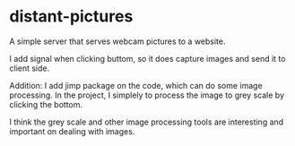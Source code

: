 # distant-pictures
A simple server that serves webcam pictures to a website. 

I add signal when clicking buttom, so it does capture images and send it to client side.

Addition: I add jimp package on the code, which can do some image processing.
          In the project, I simplely to process the image to grey scale by clicking the bottom.

I think the grey scale and other image processing tools are interesting and important on dealing with images.